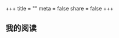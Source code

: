 +++
title = ""
meta = false
share = false
+++

<div class="content">
  <div class="post">
  <h2 class="post-title">我的阅读</h2>
  <div class="post-content"></div>
  </div>
  <link rel="stylesheet" href="https://cdn.jsdelivr.net/gh/iMuFeng/bmdb@1.8.0/dist/Bmdb.min.css">
  <script type="text/javascript" src='https://cdn.jsdelivr.net/npm/jquery@3/dist/jquery.min.js'></script>
  <script type="text/javascript" src='https://cdn.jsdelivr.net/gh/iMuFeng/bmdb@1.8.0/dist/Bmdb.min.js'></script>
  <script>
    new Bmdb({
      type: 'books',
      selector: '.post-content',
      secret: '1mCp83rNfMfYiR21vnSfDwuhlhKgo3TNtl5kMp5vRNc3Im15GKg2usm4Yb0CTmN1',
      noMoreText: '没有更多数据了',
      limit: 30
    })
  </script>
</div>